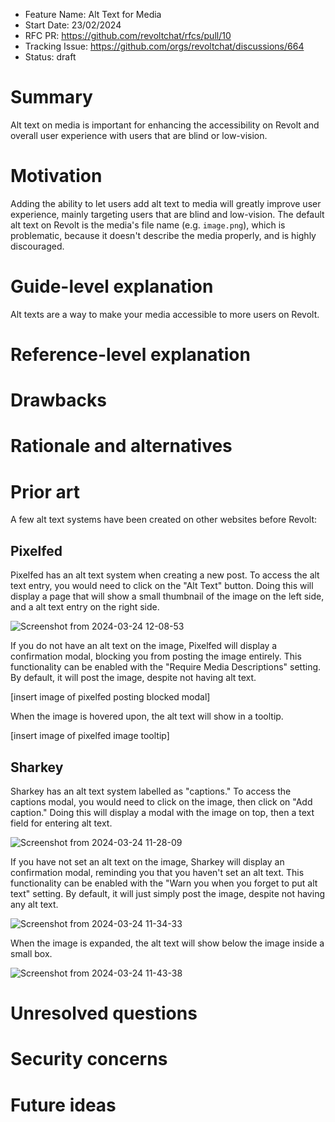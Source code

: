 - Feature Name: Alt Text for Media
- Start Date: 23/02/2024
- RFC PR: <https://github.com/revoltchat/rfcs/pull/10>
- Tracking Issue: <https://github.com/orgs/revoltchat/discussions/664>
- Status: draft

# Summary
Alt text on media is important for enhancing the accessibility on Revolt and overall user experience with users that are blind or low-vision.

# Motivation
Adding the ability to let users add alt text to media will greatly improve user experience, mainly targeting users that are blind and low-vision. The default alt text on Revolt is the media's file name (e.g. `image.png`), which is problematic, because it doesn't describe the media properly, and is highly discouraged.

# Guide-level explanation
<!--
Explain the proposal as if it's already in Revolt and you were teaching it to new users.

- Introduce new concepts
- Explain the feature with examples
- What this fixes or adds and what users should think of the feature
- Discuss how this impacts using Revolt, how it makes it harder or easier to use

For internal oriented RFCs such as internal code changes, this should largely talk about how contributors should think about the change and give examples on the impacts.
-->

Alt texts are a way to make your media accessible to more users on Revolt.

# Reference-level explanation
<!--
This is the technical section of the RFC, it should go over in detail:

- Its interaction with other features
- How this will be implemented
- Corner or edge cases

This section should reference the examples in the previous section and disect them in more detail.
-->

# Drawbacks
<!-- Why should this not be added. -->

# Rationale and alternatives
<!--
- Why is this design the best
- Are there alternative ways to solve this
- Could this be done with existing features or existing solutions
-->

# Prior art
<!--
This should include both good and bad outlooks on the proposal. This could include how other platforms, software and hardware solve similar issues if relevent or how any existing proposals have tried to solve the same problem.
-->

A few alt text systems have been created on other websites before Revolt:

## Pixelfed
Pixelfed has an alt text system when creating a new post. To access the alt text entry, you would need to click on the "Alt Text" button. Doing this will display a page that will show a small thumbnail of the image on the left side, and a alt text entry on the right side.

![Screenshot from 2024-03-24 12-08-53](https://github.com/theycallhermax/revolt-rfcs/assets/67456566/5db59906-7fc4-4492-9609-d1a4c5c052ae)

If you do not have an alt text on the image, Pixelfed will display a confirmation modal, blocking you from posting the image entirely. This functionality can be enabled with the "Require Media Descriptions" setting. By default, it will post the image, despite not having alt text.

[insert image of pixelfed posting blocked modal]

When the image is hovered upon, the alt text will show in a tooltip.

[insert image of pixelfed image tooltip]

## Sharkey
Sharkey has an alt text system labelled as "captions." To access the captions modal, you would need to click on the image, then click on "Add caption." Doing this will display a modal with the image on top, then a text field for entering alt text.

![Screenshot from 2024-03-24 11-28-09](https://github.com/theycallhermax/revolt-rfcs/assets/67456566/3e2e0b72-e505-4f1a-90e4-a95039b51546)

If you have not set an alt text on the image, Sharkey will display an confirmation modal, reminding you that you haven't set an alt text. This functionality can be enabled with the "Warn you when you forget to put alt text" setting. By default, it will just simply post the image, despite not having any alt text.

![Screenshot from 2024-03-24 11-34-33](https://github.com/theycallhermax/revolt-rfcs/assets/67456566/eca1f301-4e71-45d4-a91d-73f6835a18a4)

When the image is expanded, the alt text will show below the image inside a small box.

![Screenshot from 2024-03-24 11-43-38](https://github.com/theycallhermax/revolt-rfcs/assets/67456566/0c8caba0-1260-499e-93ba-f97399033c10)

# Unresolved questions
<!--
- Are there any parts which are not yet designed or you believe need further discussion?
- Do you expect any part of this proposal to change?
- Are there any related issues which you believe are out of the scope of this RFC that could be addressed in a seperate RFC?
-->

# Security concerns
<!--
How does this RFC impact security - This section might not always be applicable and if you believe it is not, please write your reasoning in this section.
-->

# Future ideas
<!--
Are there any features or changes that this proposal could enable? How does this proposal impact the future of Revolt?
-->
